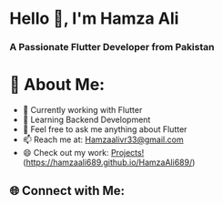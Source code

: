 
  
# Hello 👋, I'm Hamza Ali

### A Passionate Flutter Developer from Pakistan

# 💫 About Me:


- 🔭 Currently working with Flutter
- 🌱 Learning Backend Development
- 💬 Feel free to ask me anything about Flutter
- 📫 Reach me at: Hamzaalivr33@gmail.com
- 😄 Check out my work: <a href="file:///D:\Github\HamzaAli689">Projects!</a>(https://hamzaali689.github.io/HamzaAli689/)
## 🌐 Connect with Me:

